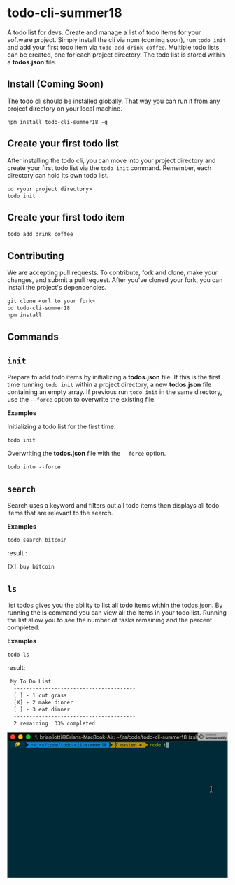 # todo-cli-summer18

A todo list for devs.  Create and manage a list of todo items for your software project.  Simply install the cli via npm (coming soon), run `todo init` and add your first todo item via `todo add drink coffee`.  Multiple todo lists can be created, one for each project directory. The todo list is stored within a **todos.json** file. 


## Install (Coming Soon)

The todo cli should be installed globally.  That way you can run it from any project directory on your local machine. 

```
npm install todo-cli-summer18 -g
```

## Create your first todo list

After installing the todo cli, you can move into your project directory and create your first todo list via the `todo init` command.  Remember, each directory can hold its own todo list. 

```
cd <your project directory>
todo init
```

## Create your first todo item

```
todo add drink coffee
```

## Contributing

We are accepting pull requests.  To contribute, fork and clone, make your changes, and submit a pull request. After you've cloned your fork, you can install the project's dependencies.  

```
git clone <url to your fork>
cd todo-cli-summer18
npm install
```

## Commands 

## `init`

Prepare to add todo items by initializing a **todos.json** file.  If this is the first time running `todo init` within a project directory, a new  **todos.json** file containing an empty array.   If previous run `todo init` in the same directory, use the `--force` option to overwrite the existing file.  

**Examples**

Initializing a todo list for the first time. 

```
todo init
```

Overwriting the **todos.json** file with the `--force` option.

```
todo into --force
```

## `search`

Search uses a keyword and filters out all todo items then displays all todo items that are relevant to the search.

**Examples**

```
todo search bitcoin
```

result : 

```
[X] buy bitcoin
```

## `ls`

list todos gives you the ability to list all todo items within the todos.json. By running the ls command you can view all the items in your todo list.  Running the list allow you to see the number of tasks remaining and the percent completed.

**Examples**

```
todo ls
```

result: 

```
 My To Do List
  ---------------------------------------
  [ ] - 1 cut grass
  [X] - 2 make dinner
  [ ] - 3 eat dinner
  ---------------------------------------
  2 remaining  33% completed
```
<img src='https://github.com/coinGuyBri/Learning-Git/blob/master/Jun%2012%202018%2010_52%20AM.gif?raw=true'>
